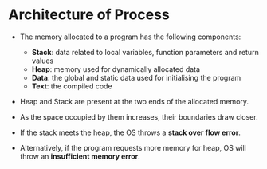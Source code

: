 # Architecture of Process

- The memory allocated to a program has the following components:

  - **Stack**: data related to local variables, function parameters and return values
  - **Heap**: memory used for dynamically allocated data
  - **Data**: the global and static data used for initialising the program
  - **Text**: the compiled code

- Heap and Stack are present at the two ends of the allocated memory.

- As the space occupied by them increases, their boundaries draw closer.

- If the stack meets the heap, the OS throws a **stack over flow error**.

- Alternatively, if the program requests more memory for heap, OS will throw an
**insufficient memory error**.
